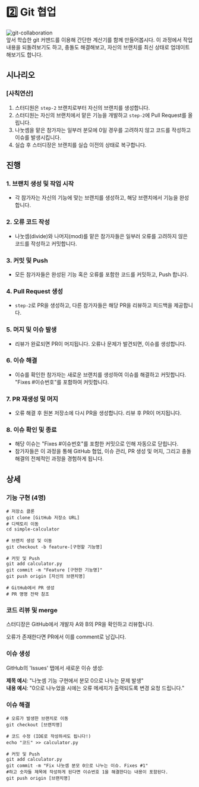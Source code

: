 # 2️⃣️ Git 협업

![git-collaboration](https://media.licdn.com/dms/image/C4E0DAQGYq7DdDvIr6g/learning-public-crop_288_512/0/1568669538450?e=2147483647&v=beta&t=jbk5EPqUfoeQQbGBYFVVpO6_iW_0ZMskzP2qIx4MtnQ)  
앞서 학습한 git 커맨드를 이용해 간단한 계산기를 함께 만들어봅시다. 이 과정에서 작업내용을 되돌려보기도 하고, 충돌도 해결해보고, 자신의 브랜치를 최신 상태로 업데이트해보기도 합니다.

## 시나리오

### [사칙연산]

1. 스터디원은 `step-2` 브랜치로부터 자신의 브랜치를 생성합니다.
2. 스터디원는 자신의 브랜치에서 맡은 기능을 개발하고 `step-2`에 Pull Request를 올립니다.
3. 나눗셈을 맡은 참가자는 일부러 분모에 0일 경우를 고려하지 않고 코드를 작성하고 이슈를 발생시킵니다.
4. 실습 후 스터디장은 브랜치를 실습 이전의 상태로 복구합니다.

## 진행

### 1. 브랜치 생성 및 작업 시작

- 각 참가자는 자신의 기능에 맞는 브랜치를 생성하고, 해당 브랜치에서 기능을 완성합니다.

### 2. 오류 코드 작성

- 나눗셈(divide)와 나머지(mod)를 맡은 참가자들은 일부러 오류를 고려하지 않은 코드를 작성하고 커밋합니다.

### 3. 커밋 및 Push

- 모든 참가자들은 완성된 기능 혹은 오류를 포함한 코드를 커밋하고, Push 합니다.

### 4. Pull Request 생성

- `step-2`로 PR을 생성하고, 다른 참가자들은 해당 PR을 리뷰하고 피드백을 제공합니다.

### 5. 머지 및 이슈 발생

- 리뷰가 완료되면 PR이 머지됩니다. 오류나 문제가 발견되면, 이슈를 생성합니다.

### 6. 이슈 해결

- 이슈를 확인한 참가자는 새로운 브랜치를 생성하여 이슈를 해결하고 커밋합니다. "Fixes #이슈번호"를 포함하여 커밋합니다.

### 7. PR 재생성 및 머지

- 오류 해결 후 원본 저장소에 다시 PR을 생성합니다. 리뷰 후 PR이 머지됩니다.

### 8. 이슈 확인 및 종료

- 해당 이슈는 "Fixes #이슈번호"를 포함한 커밋으로 인해 자동으로 닫힙니다.
- 참가자들은 이 과정을 통해 GitHub 협업, 이슈 관리, PR 생성 및 머지, 그리고 충돌 해결의 전체적인 과정을 경험하게 됩니다.

## 상세

### 기능 구현 (4명)
```
# 저장소 클론
git clone [GitHub 저장소 URL]
# 디렉토리 이동
cd simple-calculator

# 브랜치 생성 및 이동
git checkout -b feature-[구현할 기능명]

# 커밋 및 Push
git add calculator.py
git commit -m "Feature [구현한 기능명]"
git push origin [자신의 브랜치명]

# GitHub에서 PR 생성
# PR 명명 전략 참조
```

### 코드 리뷰 및 merge

스터디장은 GitHub에서 개발자 A와 B의 PR을 확인하고 리뷰합니다.

오류가 존재한다면 PR에서 이를 comment로 남깁니다.

### 이슈 생성

GitHub의 'Issues' 탭에서 새로운 이슈 생성:

**제목 예시**: "나눗셈 기능 구현에서 분모 0으로 나누는 문제 발생"  
**내용 예시**: "0으로 나누었을 시에는 오류 메세지가 출력되도록 변경 요청 드립니다."

### 이슈 해결

```
# 오류가 발생한 브랜치로 이동
git checkout [브랜치명]

# 코드 수정 (IDE로 작성하셔도 됩니다!)
echo "코드" >> calculator.py

# 커밋 및 Push
git add calculator.py
git commit -m "Fix 나눗셈 분모 0으로 나누는 이슈. Fixes #1"
#하고 숫자들 제목에 작성하게 된다면 이슈번호 1을 해결한다는 내용이 포함된다.
git push origin [브랜치명]
```
